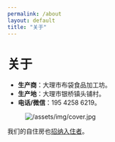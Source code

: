 ```yaml
---
permalink: /about
layout: default
title: "关于"
---
```


# 关于

* <b>生产商</b>：大理市布袋食品加工坊。
* <b>生产地</b>：大理市银桥镇头铺村。
* <b>电话/微信</b>：195 4258 6219。

<figure class="figure">
  <img src="https://cdn.jsdelivr.net/gh/budaipro/assets@latest/img/cover.jpg" alt="/assets/img/cover.jpg">
</figure>

<p>我们的自住房也<a href="/inn">招纳入住者</a>。</p>